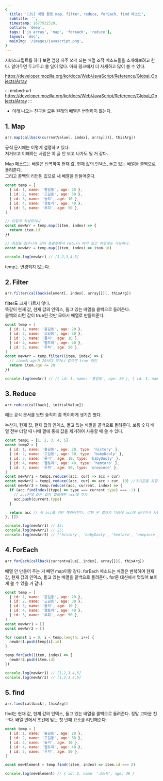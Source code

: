 ```yaml
---
{
  title: '[JS] 배열 활용 map, filter, reduce, forEach, find 메소드',
  subtitle: '',
  timestamp: 1677932520,
  outline: 'deep',
  tags: ['js array', 'map', 'foreach', 'reduce'],
  layout: 'doc',
  mainImg: '/images/javascript.png',
}
---
```


자바스크립트를 하다 보면 엄청 자주 쓰게 되는 배열 조작 메소드들을 소개해보려고 한다.
알아두면 두고두고 쓸 일이 많다.
아래 링크에서 더 자세하고 많이 볼 수 있다.

https://developer.mozilla.org/ko/docs/Web/JavaScript/Reference/Global_Objects/Array

::: embed-url https://developer.mozilla.org/ko/docs/Web/JavaScript/Reference/Global_Objects/Array :::

- 아래 나오는 친구들 모두 원래의 배열은 변형하지 않는다.

## 1. Map

```js
arr.map(callback(currentValue[, index[, array]])[, thisArg])
```

공식 문서에는 이렇게 설명하고 있다.  
저거보고 이해하는 사람은 이 글 안 보고 나가도 될 거 같다.

Map 메소드는 배열은 반복하여 현재 값, 현재 값의 인덱스, 돌고 있는 배열을 콜백으로 돌려준다.  
그리고 콜백의 리턴된 값으로 새 배열을 만들어준다.

```js
const temp = [
  { id: 1, name: '홍길동', age: 20 },
  { id: 2, name: '고길동', age: 30 },
  { id: 3, name: '둘리', age: 10 },
  { id: 4, name: '햄토리', age: 40 },
  { id: 5, name: '루피', age: 50 },
]

// 이렇게 작성하거나
const newArr = temp.map((item, index) => {
  return item.id
})

// 화살표 함수니까 굳이 중괄호해서 return 하지 말고 이렇게도 가능하다.
const newArr = temp.map((item, index) => item.id)

console.log(newArr) // [1,2,3,4,5]
```

temp는 변경되지 않는다.

## 2. Filter

```js
arr.filter(callback(element[, index[, array]])[, thisArg])
```

filter도 크게 다르지 않다.  
똑같이 현재 값, 현재 값의 인덱스, 돌고 있는 배열을 콜백으로 돌려준다.  
콜백의 리턴 값이 true인 것만 모아서 배열로 만들어준다.

```js
const temp = [
  { id: 1, name: '홍길동', age: 20 },
  { id: 2, name: '고길동', age: 30 },
  { id: 3, name: '둘리', age: 10 },
  { id: 4, name: '햄토리', age: 40 },
  { id: 5, name: '루피', age: 50 },
]
const newArr = temp.filter((item, index) => {
  // item의 age가 20보다 작거나 같으면 true 리턴
  return item.age <= 20
})

console.log(newArr) // [{ id: 1, name: '홍길동', age: 20 }, { id: 3, name: '둘리', age: 10 }]
```

## 3. Reduce

```js
arr.reduce(callback[, initialValue])
```

얘는 공식 문서를 보면 솔직히 좀 특이하게 생기긴 했다.

누산기, 현재 값, 현재 값의 인덱스, 돌고 있는 배열을 콜백으로 돌려준다.
보통 숫자 배열 전부 더할 때 나배 열에 중복 값을 제거하여 사용할 때 쓸 수 있다.

```js
const temp1 = [1, 2, 3, 4, 5]
const temp2 = [
  { id: 1, name: '홍길동', age: 20, type: 'history' },
  { id: 2, name: '고길동', age: 30, type: 'babyDooly' },
  { id: 3, name: '둘리', age: 10, type: 'babyDooly' },
  { id: 4, name: '햄토리', age: 40, type: 'hemtaro' },
  { id: 5, name: '루피', age: 50, type: 'onepiece' },
]
const newArr1 = temp1.reduce((acc, cur) => acc + cur)
const newArr2 = temp1.reduce((acc, cur) => acc + cur, 10) //초기값을 지정해줄 수도 있다.
const newArr3 = temp.reduce((acc, current, index) => {
  if (acc.findIndex((type) => type === current.type) === -1) {
    // acc안에 같은 값이 없을때만 acc에 추가
    acc.push(current.type)
  }

  return acc // 꼭 acc를 리턴 해줘야한다. 리턴 된 결과가 다음에 acc에 들어가서 사용됨.
}, [])

console.log(newArr1) // 15;
console.log(newArr2) // 25;
console.log(newArr3) // ['history', 'babyDooly', 'hemtaro', 'onepiece'];
```

## 4. ForEach 

```js
arr.forEach(callback(currentvalue[, index[, array]])[, thisArg])
```

배열 안 만들어 주는 거 빼면 map이랑 같다.
forEach 메소드는 배열은 반복하여 현재 값, 현재 값의 인덱스, 돌고 있는 배열을 콜백으로 돌려준다.
for문 대신해서 멋있어 보이게 쓸 수 있을 거 같다.

```js
const temp = [
  { id: 1, name: '홍길동', age: 20 },
  { id: 2, name: '고길동', age: 30 },
  { id: 3, name: '둘리', age: 10 },
  { id: 4, name: '햄토리', age: 40 },
  { id: 5, name: '루피', age: 50 },
]
const newArr1 = []
const newArr2 = []

for (const i = 0; i < temp.length; i++) {
  newArr1.push(temp[i].id)
}

temp.forEach((item, index) => {
  newArr2.push(item.id)
})

console.log(newArr1) // [1,2,3,4,5]
console.log(newArr2) // [1,2,3,4,5]
```

## 5. find

```js
arr.find(callback[, thisArg])
```

find는 현재 값, 현재 값의 인덱스, 돌고 있는 배열을 콜백으로 돌려준다.
정말 고마운 친구다. 배열 안에서 조건에 맞는 첫 번째 요소를 리턴해준다.

```js 
const temp = [
  { id: 1, name: '홍길동', age: 20 },
  { id: 2, name: '고길동', age: 30 },
  { id: 3, name: '둘리', age: 10 },
  { id: 4, name: '햄토리', age: 40 },
  { id: 5, name: '루피', age: 50 },
]

const newElement = temp.find((item, index) => item.id === 2)

console.log(newElement) // { id: 2, name: '고길동', age: 30 }
```

